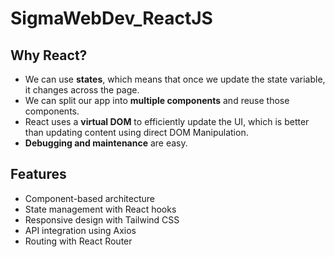 # SigmaWebDev_ReactJS

## Why React?
- We can use **states**, which means that once we update the state variable, it changes across the page.
- We can split our app into **multiple components** and reuse those components.
- React uses a **virtual DOM** to efficiently update the UI, which is better than updating content using direct DOM Manipulation.
- **Debugging and maintenance** are easy.

## Features
- Component-based architecture
- State management with React hooks
- Responsive design with Tailwind CSS
- API integration using Axios
- Routing with React Router


